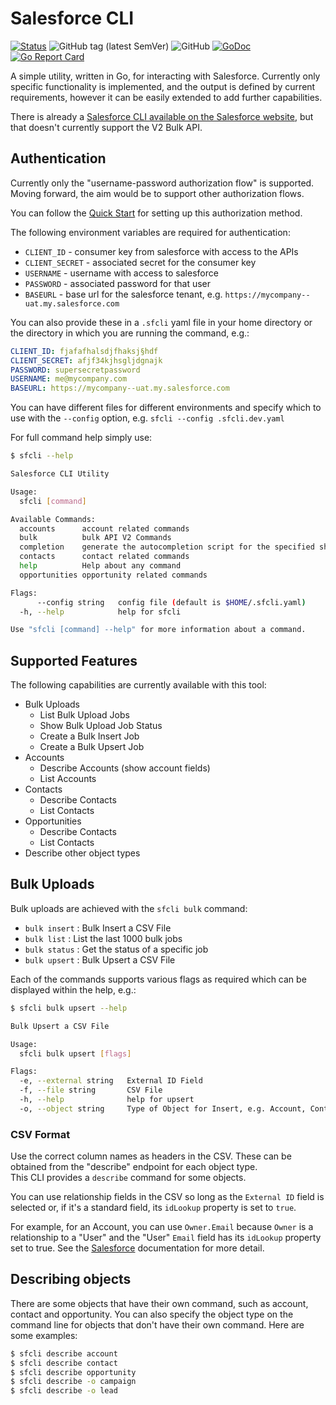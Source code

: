 # Salesforce CLI

[![Status](https://img.shields.io/badge/status-wip-yellow)](https://github.com/darrenparkinson/sfcli) ![GitHub tag (latest SemVer)](https://img.shields.io/github/v/tag/darrenparkinson/sfcli) ![GitHub](https://img.shields.io/github/license/darrenparkinson/sfcli?color=brightgreen) [![GoDoc](https://pkg.go.dev/badge/darrenparkinson/sfcli)](https://pkg.go.dev/github.com/darrenparkinson/sfcli) [![Go Report Card](https://goreportcard.com/badge/github.com/darrenparkinson/sfcli)](https://goreportcard.com/report/github.com/darrenparkinson/sfcli)

A simple utility, written in Go, for interacting with Salesforce.  Currently only specific functionality is implemented, 
and the output is defined by current requirements, however it can be easily extended to add further capabilities.

There is already a [Salesforce CLI available on the Salesforce website](https://developer.salesforce.com/tools/sfdxcli#), but that doesn't currently support the V2 Bulk API.

## Authentication

Currently only the "username-password authorization flow" is supported.  Moving forward, the aim would be to support other authorization flows.

You can follow the [Quick Start](https://developer.salesforce.com/docs/atlas.en-us.api_rest.meta/api_rest/quickstart_oauth.htm) for setting up this authorization method.

The following environment variables are required for authentication:

* `CLIENT_ID` - consumer key from salesforce with access to the APIs
* `CLIENT_SECRET` - associated secret for the consumer key
* `USERNAME` - username with access to salesforce
* `PASSWORD` - associated password for that user
* `BASEURL` - base url for the salesforce tenant, e.g.  `https://mycompany--uat.my.salesforce.com`

You can also provide these in a `.sfcli` yaml file in your home directory or the directory in which you are running the command, e.g.:

```yaml
CLIENT_ID: fjafafhalsdjfhaksj§hdf
CLIENT_SECRET: afjf34kjhsgljdgnajk
PASSWORD: supersecretpassword
USERNAME: me@mycompany.com
BASEURL: https://mycompany--uat.my.salesforce.com
```

You can have different files for different environments and specify which to use with the `--config` option, e.g. `sfcli --config .sfcli.dev.yaml`

For full command help simply use:

```sh
$ sfcli --help

Salesforce CLI Utility

Usage:
  sfcli [command]

Available Commands:
  accounts      account related commands
  bulk          bulk API V2 Commands
  completion    generate the autocompletion script for the specified shell
  contacts      contact related commands
  help          Help about any command
  opportunities opportunity related commands

Flags:
      --config string   config file (default is $HOME/.sfcli.yaml)
  -h, --help            help for sfcli

Use "sfcli [command] --help" for more information about a command.
```

## Supported Features

The following capabilities are currently available with this tool:

* Bulk Uploads
  * List Bulk Upload Jobs
  * Show Bulk Upload Job Status
  * Create a Bulk Insert Job
  * Create a Bulk Upsert Job
* Accounts
  * Describe Accounts (show account fields)
  * List Accounts
* Contacts
  * Describe Contacts
  * List Contacts
* Opportunities
  * Describe Contacts
  * List Contacts
* Describe other object types


## Bulk Uploads

Bulk uploads are achieved with the `sfcli bulk` command:

* `bulk insert` : Bulk Insert a CSV File
* `bulk list` : List the last 1000 bulk jobs
* `bulk status` : Get the status of a specific job
* `bulk upsert` : Bulk Upsert a CSV File

Each of the commands supports various flags as required which can be displayed within the help, e.g.:

```sh
$ sfcli bulk upsert --help

Bulk Upsert a CSV File

Usage:
  sfcli bulk upsert [flags]

Flags:
  -e, --external string   External ID Field
  -f, --file string       CSV File
  -h, --help              help for upsert
  -o, --object string     Type of Object for Insert, e.g. Account, Contact, Opportunity
```

### CSV Format

Use the correct column names as headers in the CSV.  These can be obtained from the "describe" endpoint for each object type.  
This CLI provides a `describe` command for some objects.

You can use relationship fields in the CSV so long as the `External ID` field is selected or, if it's a standard field,
its `idLookup` property is set to `true`.

For example, for an Account, you can use `Owner.Email` because `Owner` is a relationship to a "User" and the "User" 
`Email` field has its `idLookup` property set to true.  See the [Salesforce](https://developer.salesforce.com/docs/atlas.en-us.api_asynch.meta/api_asynch/relationship_fields_in_a_header_row__2_0.htm) documentation for more detail.

## Describing objects

There are some objects that have their own command, such as account, contact and opportunity.  You can also specify the object type on the command line for objects that don't have their own command. Here are some examples:

```sh
$ sfcli describe account
$ sfcli describe contact
$ sfcli describe opportunity
$ sfcli describe -o campaign
$ sfcli describe -o lead
```